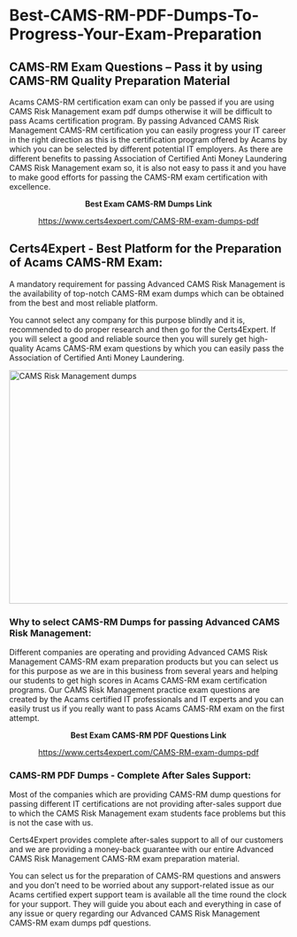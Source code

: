 # Best-CAMS-RM-PDF-Dumps-To-Progress-Your-Exam-Preparation
<h2><strong>CAMS-RM Exam Questions &ndash; Pass it by using CAMS-RM Quality Preparation Material</strong></h2>
<p>Acams CAMS-RM certification exam can only be passed if you are using CAMS Risk Management exam pdf dumps otherwise it will be difficult to pass Acams certification program. By passing Advanced CAMS Risk Management CAMS-RM certification you can easily progress your IT career in the right direction as this is the certification program offered by Acams by which you can be selected by different potential IT employers. As there are different benefits to passing Association of Certified Anti Money Laundering CAMS Risk Management exam so, it is also not easy to pass it and you have to make good efforts for passing the CAMS-RM exam certification with excellence.</p>
<p style="text-align: center;"><strong>Best Exam CAMS-RM Dumps Link</strong></p>
<p style="text-align: center;"><a href="https://www.certs4expert.com/CAMS-RM-exam-dumps-pdf">https://www.certs4expert.com/CAMS-RM-exam-dumps-pdf</a></p>
<h2><strong>Certs4Expert - Best Platform for the Preparation of Acams CAMS-RM Exam:&nbsp; </strong></h2>
<p>A mandatory requirement for passing Advanced CAMS Risk Management is the availability of top-notch CAMS-RM exam dumps which can be obtained from the best and most reliable platform.</p>
<p>You cannot select any company for this purpose blindly and it is, recommended to do proper research and then go for the Certs4Expert. If you will select a good and reliable source then you will surely get high-quality Acams CAMS-RM exam questions by which you can easily pass the Association of Certified Anti Money Laundering.</p>
<p><img style="display: block; margin-left: auto; margin-right: auto;" src="https://i.imgur.com/cCy1yN2.png" alt="CAMS Risk Management dumps" width="750" height="422" /></p>
<h3><strong>Why to select CAMS-RM Dumps for passing Advanced CAMS Risk Management:</strong></h3>
<p>Different companies are operating and providing Advanced CAMS Risk Management CAMS-RM exam preparation products but you can select us for this purpose as we are in this business from several years and helping our students to get high scores in Acams CAMS-RM exam certification programs. Our CAMS Risk Management practice exam questions are created by the Acams certified IT professionals and IT experts and you can easily trust us if you really want to pass Acams CAMS-RM exam on the first attempt.</p>
<p style="text-align: center;"><strong>Best Exam CAMS-RM PDF Questions Link</strong></p>
<p style="text-align: center;"><a href="https://www.certs4expert.com/CAMS-RM-exam-dumps-pdf">https://www.certs4expert.com/CAMS-RM-exam-dumps-pdf</a></p>
<h3><strong>CAMS-RM PDF Dumps - Complete After Sales Support:</strong></h3>
<p>Most of the companies which are providing CAMS-RM dump questions for passing different IT certifications are not providing after-sales support due to which the CAMS Risk Management exam students face problems but this is not the case with us.</p>
<p>Certs4Expert provides complete after-sales support to all of our customers and we are providing a money-back guarantee with our entire Advanced CAMS Risk Management CAMS-RM exam preparation material.</p>
<p>You can select us for the preparation of CAMS-RM questions and answers and you don&rsquo;t need to be worried about any support-related issue as our Acams certified expert support team is available all the time round the clock for your support. They will guide you about each and everything in case of any issue or query regarding our Advanced CAMS Risk Management CAMS-RM exam dumps pdf questions.</p>
